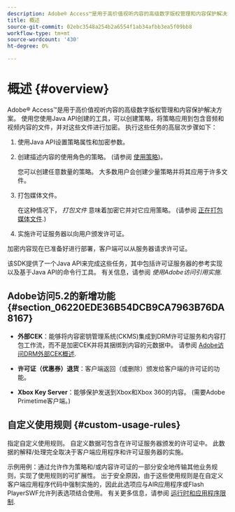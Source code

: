 ```yaml
---
description: Adobe® Access™是用于高价值视听内容的高级数字版权管理和内容保护解决方案。 使用您使用Java API创建的工具，可以创建策略，将策略应用到包含音频和视频内容的文件，并对这些文件进行加密。 执行这些任务的高层次步骤如下
title: 概述
source-git-commit: 02ebc3548a254b2a6554f1ab34afbb3ea5f09bb8
workflow-type: tm+mt
source-wordcount: '430'
ht-degree: 0%

---
```


# 概述 {#overview}

Adobe® Access™是用于高价值视听内容的高级数字版权管理和内容保护解决方案。 使用您使用Java API创建的工具，可以创建策略，将策略应用到包含音频和视频内容的文件，并对这些文件进行加密。 执行这些任务的高层次步骤如下：

1. 使用Java API设置策略属性和加密参数。
1. 创建描述内容的使用角色的策略。 (请参阅 [使用策略](../../aaxs-protecting-content/content-working-with-policies/content-working-with-policies-overview.md))。

   您可以创建任意数量的策略。 大多数用户会创建少量策略并将其应用于许多文件。

1. 打包媒体文件。

   在这种情况下， *打包文件* 意味着加密它并对它应用策略。 (请参阅 [正在打包媒体文件](../../aaxs-protecting-content/content-packaging-media-files/content-packaging-media-files-overview.md).)

1. 实施许可证服务器以向用户颁发许可证。

加密内容现在已准备好进行部署，客户端可以从服务器请求许可证。

该SDK提供了一个Java API来完成这些任务，其中包括许可证服务器的参考实现以及基于Java API的命令行工具。 有关信息，请参阅 *使用Adobe访问引用实施*.

## Adobe访问5.2的新增功能 {#section_06220EDE36B54DCB9CA7963B76DA8167}

* **外部CEK**：能够将内容密钥管理系统(CKMS)集成到DRM许可证服务和内容打包工作流，而不是加密CEK并将其捆绑到内容的元数据中。 请参阅 [Adobe访问DRM外部CEK概述](../../aaxs-drm-xkey-mgmt/aaxs-drm-using-external-cek-overview.md).

* **许可证（优惠券）退货**：客户端返回（或删除）颁发给客户端的许可证的功能。
* **Xbox Key Server**：能够保护发送到Xbox和Xbox 360的内容。 (需要Adobe Primetime客户端。)

## 自定义使用规则 {#custom-usage-rules}

指定自定义使用规则。 自定义数据可包含在许可证服务器颁发的许可证中。 此数据的解释/处理完全取决于客户端应用程序和许可证服务器的实施。

示例用例：通过允许作为策略和/或内容许可证的一部分安全地传输其他业务规则，实现了使用规则的可扩展性。 出于安全原因，由于这些使用规则是在自定义客户端应用程序代码中强制实施的，因此此选项应与AIR应用程序或Flash PlayerSWF允许列表选项结合使用。 有关更多信息，请参阅 [运行时和应用程序限制](../../aaxs-protecting-content/content-introduction/content-usage-rules/content-runtime-application-restrictions/content-allowlist-air.md).
